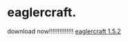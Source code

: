 # eaglercraft.
download now!!!!!!!!!!!!!!
<a href="https://cn-1976867903-7vnsr30287.ibosscloud.com/syncCustomBranding/block_page/154411/12932/12932-block_page.html?fn=Middle+School+Students&fp=7&bu=g.deev.is%2feaglercraft%2fbeta%2f&bc=Games&ip=192.168.1.47&ibip=cn-1793906096-vnsg13691.ibosscloud.com&pc=1&user=skweller&cn=Unavailable&ipm=cn-1793906325-vnsg13842.ibosscloud.com">eaglercraft 1.5.2</a>
